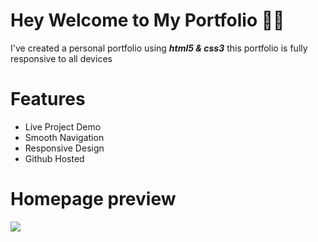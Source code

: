# Hey Welcome to My Portfolio 🐱‍👤
I've created a personal portfolio using ***html5 & css3*** this portfolio is fully responsive to all devices 

# Features
* Live Project Demo
* Smooth Navigation
* Responsive Design
* Github Hosted

# Homepage preview
<img src="https://blogger.googleusercontent.com/img/b/R29vZ2xl/AVvXsEhQklV9k-QyasULOAy4yY2WAVtdBXEGb6tOkXy-xddspAFHOLJaY7NXQBAb7YPYrxqS2HAewa0QlNXkq28vLmP38N9Dr-85JTH3ngJl_zxobk-srK6cQF6yNovMsP9jk3dBiYmvI-OOdNQdsNdvRQ4cTUUiZQAqhVsa7VRk-BChVOXBsO8RE-WBPJ5e3AM/s320/Screenshot%20%28100%29.png">
